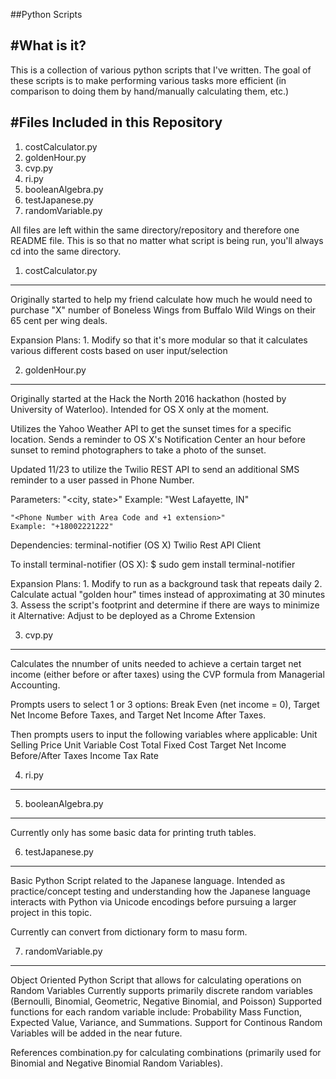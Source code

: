 ##Python Scripts

#What is it?
-----------

This is a collection of various python scripts that I've written.
The goal of these scripts is to make performing various tasks more efficient 
(in comparison to doing them by hand/manually calculating them, etc.)

#Files Included in this Repository
---------------------------------

1. costCalculator.py
2. goldenHour.py
3. cvp.py
4. ri.py
5. booleanAlgebra.py
6. testJapanese.py
7. randomVariable.py

All files are left within the same directory/repository and therefore one README file.
This is so that no matter what script is being run, you'll always cd into the same directory.


1. costCalculator.py
--------------------

Originally started to help my friend calculate how much he would need to purchase "X"
number of Boneless Wings from Buffalo Wild Wings on their 65 cent per wing deals. 

Expansion Plans:
	1. Modify so that it's more modular so that it calculates various different costs based on user input/selection

2. goldenHour.py
----------------

Originally started at the Hack the North 2016 hackathon (hosted by University of Waterloo). 
Intended for OS X only at the moment.

Utilizes the Yahoo Weather API to get the sunset times for a specific location.
Sends a reminder to OS X's Notification Center an hour before sunset to remind photographers to take a photo of the sunset. 

Updated 11/23 to utilize the Twilio REST API to send an additional SMS reminder to a user passed in Phone Number. 

Parameters:
	"<city, state>"
	Example: "West Lafayette, IN"

	"<Phone Number with Area Code and +1 extension>"
	Example: "+18002221222"

Dependencies:
	terminal-notifier (OS X)
	Twilio Rest API Client

To install terminal-notifier (OS X):
	$ sudo gem install terminal-notifier
	
Expansion Plans:
	1. Modify to run as a background task that repeats daily
	2. Calculate actual "golden hour" times instead of approximating at 30 minutes
	3. Assess the script's footprint and determine if there are ways to minimize it
	Alternative: Adjust to be deployed as a Chrome Extension

3. cvp.py
---------

Calculates the nnumber of units needed to achieve a certain target net income (either before or after taxes) using the CVP formula from Managerial Accounting.

Prompts users to select 1 or 3 options: Break Even (net income = 0), Target Net Income Before Taxes, and Target Net Income After Taxes. 

Then prompts users to input the following variables where applicable:
	Unit Selling Price
  	Unit Variable Cost
	Total Fixed Cost
	Target Net Income Before/After Taxes
	Income Tax Rate

4. ri.py
--------

5. booleanAlgebra.py
--------------------

Currently only has some basic data for printing truth tables.

6. testJapanese.py
------------------

Basic Python Script related to the Japanese language. 
Intended as practice/concept testing and understanding how the Japanese language interacts with Python via Unicode encodings before pursuing a larger project in this topic.

Currently can convert from dictionary form to masu form.

7. randomVariable.py
--------------------

Object Oriented Python Script that allows for calculating operations on Random Variables
Currently supports primarily discrete random variables (Bernoulli, Binomial, Geometric, Negative Binomial, and Poisson)
Supported functions for each random variable include: Probability Mass Function, Expected Value, Variance, and Summations.
Support for Continous Random Variables will be added in the near future. 

References combination.py for calculating combinations (primarily used for Binomial and Negative Binomial Random Variables). 

